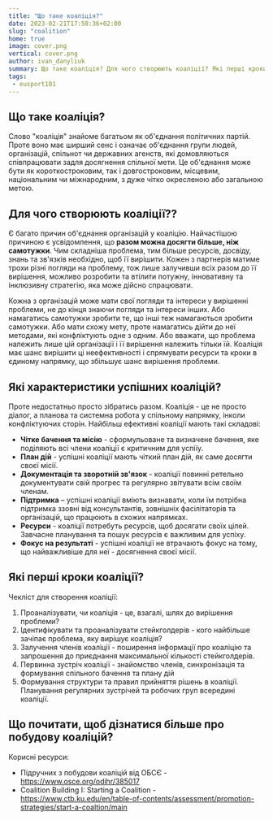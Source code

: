 ```yaml
---
title: "Що таке коаліція?"
date: 2023-02-21T17:58:36+02:00
slug: "coalition"
home: true
image: cover.png
vertical: cover.png
author: ivan_danyliuk
summary: Що таке коаліція? Для чого створюють коаліції? Які перші кроки коаліції?
tags:
 - eusport101
---
```



## Що таке коаліція?

Слово "коаліція" знайоме багатьом як об'єднання політичних партій. Проте воно має ширший сенс і означає об'єднання групи людей, організацій, спільнот чи державних агенств, які домовляються співпрацювати задля досягнення спільної мети. Це об'єднання може бути як короткостроковим, так і довгостроковим, місцевим, національним чи міжнародним, з дуже чітко окресленою або загальною метою.

## Для чого створюють коаліції??

Є багато причин об'єднання організацій у коаліцію. Найчастішою причиною є усвідомлення, що **разом можна досягти більше, ніж самотужки**. Чим складніша проблема, тим більше ресурсів, досвіду, знань та зв'язків необхідно, щоб її вирішити. Кожен з партнерів матиме трохи різні погляди на проблему, тож лише залучивши всіх разом до її вирішення, можливо розробити та втілити потужну, інновативну та інклюзивну стратегію, яка може дійсно спрацювати.

Кожна з організацій може мати свої погляди та інтереси у вирішенні проблеми, не до кінця знаючи погляди та інтереси інших. Або намагатись самотужки зробити те, що інші теж намагаються зробити самотужки. Або мати схожу мету, проте намагатись дійти до неї методами, які конфліктують одне з одним. Або вважати, що проблема належить лише цій організації і її вирішення належить тільки їй. Коаліція має шанс вирішити ці неефективності і спрямувати ресурси та кроки в єдиному напрямку, що збільшує шанс вирішення проблеми.

## Які характеристики успішних коаліцій?
Проте недостатньо просто зібратись разом. Коаліція - це не просто діалог, а планова та системна робота у спільному напрямку, інколи конфліктуючих сторін. Найбільш ефективні коаліції мають такі складові:

 - **Чітке бачення та місію** - сформульоване та визначене бачення, яке поділяють всі члени коаліції є критичним для успіїу.
 - **План дій** - успішні коаліції мають чіткий план дій, як саме досягти своєї місії.
 - **Документація та зворотній зв'язок** - коаліції повинні ретельно документувати свій прогрес та регулярно звітувати всім своїм членам.
 - **Підтримка** – успішні коаліції вміють визнавати, коли їм потрібна підтримка ззовні від консультантів, зовнішніх фасілітаторів та організацій, що працюють в схожих напрямках.
 - **Ресурси** - коаліції потребуть ресурсів, щоб досягати своїх цілей. Завчасне планування та пошук ресурсів є важливим для успіху.
 - **Фокус на результаті** - успішні коаліції не втрачають фокус на тому, що найважливіше для неї - досягнення своєї місії.

## Які перші кроки коаліції?

Чекліст для створення коаліції:

1. Проаналізувати, чи коаліція - це, взагалі, шлях до вирішення проблеми?
2. Ідентифікувати та проаналізувати стейкголдерів - кого найбільше зачіпає проблема, яку вирішує коаліція?
3. Залучення членів коаліції - поширення інформації про коаліцію та запрошення до приєднання максимальної кількості стейкголдерів.
4. Первинна зустріч коаліції - знайомство членів, синхронізація та формування спільного бачення та плану дій
5. Формування структури та правил прийняття рішень в коаліції. Планування регулярних зустрічей та робочих груп всередині коаліції. 

## Що почитати, щоб дізнатися більше про побудову коаліцій?

Корисні ресурси:
 - Підручних з побудови коаліцій від OБСЄ - https://www.osce.org/odihr/385017
 - Coalition Building I: Starting a Coalition -  https://www.ctb.ku.edu/en/table-of-contents/assessment/promotion-strategies/start-a-coaltion/main
